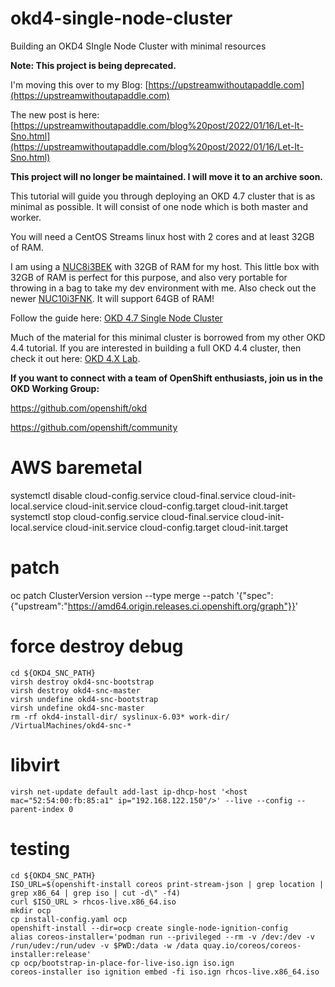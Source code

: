 # okd4-single-node-cluster
Building an OKD4 SIngle Node Cluster with minimal resources

__Note: This project is being deprecated.__   

I'm moving this over to my Blog: [https://upstreamwithoutapaddle.com](https://upstreamwithoutapaddle.com)

The new post is here: [https://upstreamwithoutapaddle.com/blog%20post/2022/01/16/Let-It-Sno.html](https://upstreamwithoutapaddle.com/blog%20post/2022/01/16/Let-It-Sno.html)


__This project will no longer be maintained.  I will move it to an archive soon.__

This tutorial will guide you through deploying an OKD 4.7 cluster that is as minimal as possible.  It will consist of one node which is both master and worker.

You will need a CentOS Streams linux host with 2 cores and at least 32GB of RAM.

I am using a [NUC8i3BEK](https://ark.intel.com/content/www/us/en/ark/products/126149/intel-nuc-kit-nuc8i3bek.html) with 32GB of RAM for my host. This little box with 32GB of RAM is perfect for this purpose, and also very portable for throwing in a bag to take my dev environment with me.  Also check out the newer [NUC10i3FNK](https://ark.intel.com/content/www/us/en/ark/products/195503/intel-nuc-10-performance-kit-nuc10i3fnk.html).  It will support 64GB of RAM!

Follow the guide here: [OKD 4.7 Single Node Cluster](https://cgruver.github.io/okd4-single-node-cluster/)

Much of the material for this minimal cluster is borrowed from my other OKD 4.4 tutorial.  If you are interested in building a full OKD 4.4 cluster, then check it out here: [OKD 4.X Lab](https://cgruver.github.io/okd4-upi-lab-setup/).

__If you want to connect with a team of OpenShift enthusiasts, join us in the OKD Working Group:__

https://github.com/openshift/okd

https://github.com/openshift/community

# AWS baremetal
systemctl disable cloud-config.service cloud-final.service cloud-init-local.service cloud-init.service cloud-config.target cloud-init.target
systemctl stop cloud-config.service cloud-final.service cloud-init-local.service cloud-init.service cloud-config.target cloud-init.target

# patch
oc patch ClusterVersion version --type merge --patch '{"spec":{"upstream":"https://amd64.origin.releases.ci.openshift.org/graph"}}'

# force destroy debug

```
cd ${OKD4_SNC_PATH}
virsh destroy okd4-snc-bootstrap
virsh destroy okd4-snc-master
virsh undefine okd4-snc-bootstrap
virsh undefine okd4-snc-master
rm -rf okd4-install-dir/ syslinux-6.03* work-dir/ /VirtualMachines/okd4-snc-*

```

# libvirt
```
virsh net-update default add-last ip-dhcp-host '<host mac="52:54:00:fb:85:a1" ip="192.168.122.150"/>' --live --config --parent-index 0
```

# testing
```
cd ${OKD4_SNC_PATH}
ISO_URL=$(openshift-install coreos print-stream-json | grep location | grep x86_64 | grep iso | cut -d\" -f4)
curl $ISO_URL > rhcos-live.x86_64.iso
mkdir ocp
cp install-config.yaml ocp
openshift-install --dir=ocp create single-node-ignition-config
alias coreos-installer='podman run --privileged --rm -v /dev:/dev -v /run/udev:/run/udev -v $PWD:/data -w /data quay.io/coreos/coreos-installer:release'
cp ocp/bootstrap-in-place-for-live-iso.ign iso.ign
coreos-installer iso ignition embed -fi iso.ign rhcos-live.x86_64.iso

```